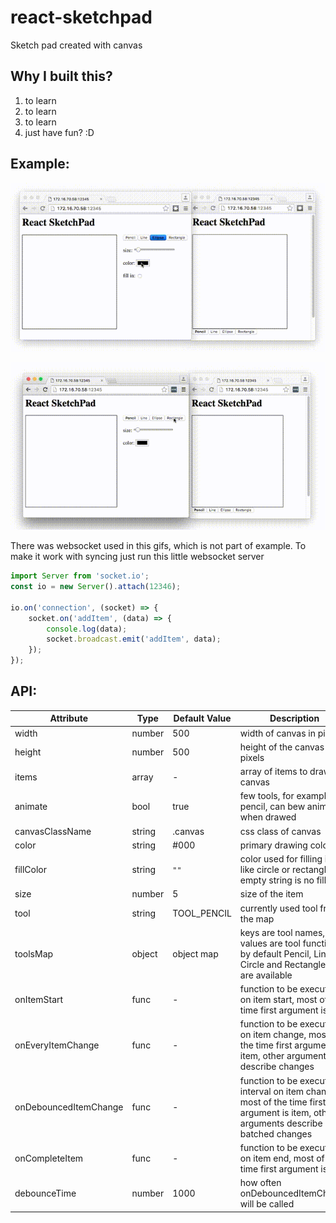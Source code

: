 # react-sketchpad
Sketch pad created with canvas

## Why I built this?

1. to learn
2. to learn
3. to learn
4. just have fun? :D

## Example:

![Draw little frog](docs/frog.gif?raw=true "Draw little frog")

![Draw react logo with aniamted pencil](docs/react3.gif?raw=true "Draw react logo with aniamted pencil")

There was websocket used in this gifs, which is not part of example. To make it work with syncing just run this little websocket server

```js
import Server from 'socket.io';
const io = new Server().attach(12346);

io.on('connection', (socket) => {
    socket.on('addItem', (data) => {
        console.log(data);
        socket.broadcast.emit('addItem', data);
    });
});
```

## API:       

|Attribute   	          |Type       |Default Value  |Description   	|
|---	                  |---	      |---	          |---	|
| width                 | number    | 500           | width of canvas in pixels |
| height                | number    | 500           | height of the canvas in pixels |
| items                 | array     | -             | array of items to draw in canvas |
| animate               | bool      | true          | few tools, for example pencil, can bew animated when drawed |
| canvasClassName       | string    | .canvas       | css class of canvas |
| color                 | string    | #000          | primary drawing color |
| fillColor             | string    | `""`          | color used for filling items like circle or rectangle, empty string is no filling |
| size                  | number    | 5             | size of the item |
| tool                  | string    | TOOL_PENCIL   | currently used tool from the map |
| toolsMap              | object    | object map    | keys are tool names, values are tool functions, by default Pencil, Line, Circle and Rectangle tools are available |
| onItemStart           | func      | -             | function to be executed on item start, most of the time first argument is item |
| onEveryItemChange     | func      | -             | function to be executed on item change, most of the time first argument is item, other arguments describe changes |
| onDebouncedItemChange | func      | -             | function to be executed in interval on item change, most of the time first argument is item, other arguments describe batched changes |
| onCompleteItem        | func      | -             | function to be executed on item end, most of the time first argument is item |
| debounceTime          | number    | 1000          | how often onDebouncedItemChange will be called |
